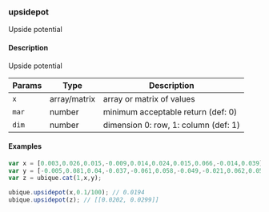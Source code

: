 ### upsidepot
Upside potential


#### Description

Upside potential


|Params|Type|Description
|---------|----|-----------
|`x` | array/matrix |   array or matrix of values
|`mar` | number | minimum acceptable return (def: 0)
|`dim` | number | dimension 0: row, 1: column (def: 1)


#### Examples

```js
var x = [0.003,0.026,0.015,-0.009,0.014,0.024,0.015,0.066,-0.014,0.039];
var y = [-0.005,0.081,0.04,-0.037,-0.061,0.058,-0.049,-0.021,0.062,0.058];
var z = ubique.cat(1,x,y);

ubique.upsidepot(x,0.1/100); // 0.0194
ubique.upsidepot(z); // [[0.0202, 0.0299]]
```

